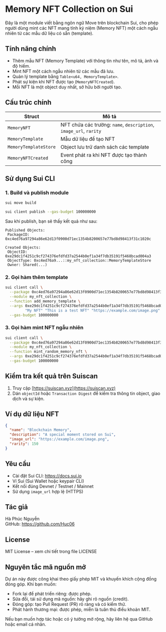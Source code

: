 # Memory NFT Collection on Sui

Đây là một module viết bằng ngôn ngữ Move trên blockchain Sui, cho phép người dùng mint các NFT mang tính kỷ niệm (Memory NFT) một cách ngẫu nhiên từ các mẫu dữ liệu có sẵn (template).

## Tính năng chính

- Thêm mẫu NFT (Memory Template) với thông tin như tên, mô tả, ảnh và độ hiếm.
- Mint NFT một cách ngẫu nhiên từ các mẫu đã lưu.
- Quản lý template bằng `Table<u64, MemoryTemplate>`.
- Phát sự kiện khi NFT được tạo (`MemoryNFTCreated`).
- Mỗi NFT là một object duy nhất, sở hữu bởi người tạo.

## Cấu trúc chính

| Struct | Mô tả |
|--------|-------|
| `MemoryNFT` | NFT chứa các trường: `name`, `description`, `image_url`, `rarity` |
| `MemoryTemplate` | Mẫu dữ liệu để tạo NFT |
| `MemoryTemplateStore` | Object lưu trữ danh sách các template |
| `MemoryNFTCreated` | Event phát ra khi NFT được tạo thành công |

## Sử dụng Sui CLI

### 1. Build và publish module

```bash
sui move build
```

```bash
sui client publish --gas-budget 100000000
```

Sau khi publish, bạn sẽ thấy kết quả như sau:

```
Published Objects:
 PackageID: 0xc4ed76a97294a86e62d13f0900d71ec1354b8200657e77bd8d98413f31c1020c

Created Objects:
 ObjectID: 0xe29dc1f4251c9cf274376efdfd37a2544b0ef1a34f7db35191f5468bcad004a3
 ObjectType: 0xc4ed76a9...::my_nft_collection::MemoryTemplateStore
 Owner: Shared(...)
```

### 2. Gọi hàm thêm template

```bash
sui client call \
  --package 0xc4ed76a97294a86e62d13f0900d71ec1354b8200657e77bd8d98413f31c1020c \
  --module my_nft_collection \
  --function add_memory_template \
  --args 0xe29dc1f4251c9cf274376efdfd37a2544b0ef1a34f7db35191f5468bcad004a3 \
         "My NFT" "This is a test NFT" "https://example.com/image.png" 100 \
  --gas-budget 100000000
```

### 3. Gọi hàm mint NFT ngẫu nhiên

```bash
sui client call \
  --package 0xc4ed76a97294a86e62d13f0900d71ec1354b8200657e77bd8d98413f31c1020c \
  --module my_nft_collection \
  --function mint_random_memory_nft \
  --args 0xe29dc1f4251c9cf274376efdfd37a2544b0ef1a34f7db35191f5468bcad004a3 \
  --gas-budget 100000000
```

## Kiểm tra kết quả trên Suiscan

1. Truy cập [https://suiscan.xyz](https://suiscan.xyz)
2. Dán `objectId` hoặc `Transaction Digest` để kiểm tra thông tin object, giao dịch và sự kiện.

## Ví dụ dữ liệu NFT

```json
{
  "name": "Blockchain Memory",
  "description": "A special moment stored on Sui",
  "image_url": "https://example.com/image.png",
  "rarity": 150
}
```

## Yêu cầu

- Cài đặt Sui CLI: https://docs.sui.io
- Ví Sui (Sui Wallet hoặc keypair CLI)
- Kết nối đúng Devnet / Testnet / Mainnet
- Sử dụng `image_url` hợp lệ (HTTPS)

## Tác giả

Hà Phúc Nguyễn  
GitHub: https://github.com/Huc06

## License

MIT License – xem chi tiết trong file LICENSE

## Nguyên tắc mã nguồn mở

Dự án này được công khai theo giấy phép MIT và khuyến khích cộng đồng đóng góp. Khi bạn muốn:

- Fork lại để phát triển riêng: được phép.
- Sửa đổi, tái sử dụng mã nguồn: hãy ghi rõ nguồn (credit).
- Đóng góp: tạo Pull Request (PR) rõ ràng và có kiểm thử.
- Phát hành thương mại: được phép, miễn là tuân thủ điều khoản MIT.

Nếu bạn muốn hợp tác hoặc có ý tưởng mở rộng, hãy liên hệ qua GitHub hoặc email cá nhân.
